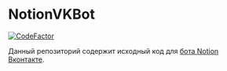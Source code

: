 # NotionVKBot

[![CodeFactor](https://www.codefactor.io/repository/github/iamfunkyfrog/notionvkbot/badge)](https://www.codefactor.io/repository/github/iamfunkyfrog/notionvkbot)

Данный репозиторий содержит исходный код для [бота Notion Вконтакте](https://vk.com/club212106635).
